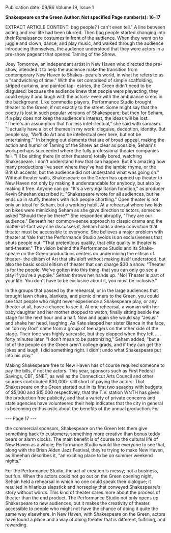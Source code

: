 Publication date: 09/86
Volume 19, Issue 1

**Shakespeare on the Green**
**Author: Not specified**
**Page number(s): 16-17**

EXTRACT ARTICLE CONTENT:
bag people? I can't even tell." A line 
between acting and real life had been 
blurred. Then bag people started 
changing into their Renaissance 
costumes in front of the audience. 
When they went on to juggle and 
clown, dance, and play music, and 
walked through 
the audience 
introducing themselves, the audience 
understood that they were actors in a 
pre-show pageant that opened Taming 
of the Shrew. 

Joey Tomorrow, an independant 
artist in New Haven who directed the 
pre-show, intended it to help the 
audience make the transition from 
contemporary New Haven to Shakes-
peare's world, in what he refers to as a 
"sandwiching of time." With the set 
comprised 
of simple scaffolding, 
striped curtains, and painted tap-
estries, the Green didn't need to be 
disguised: because the audience knew 
that people were playacting, they could 
enjoy it and laugh with the actors-
even with the ambulance sirens in the 
background. Like commedia players, 
Performance Studio brought theater to 
the Green, if not exactly to the street. 
Some might say that the poetry is 
lost in such popular versions of 
Shakespeare; but then for Seham, if a 
play does not keep the audience's 
interest, the ideas will be lost. "There's 
an assumption that I'm less intel-
lectual," she said with sarcasm. "I 
actually have a lot of themes in my 
work: disguise, deception, identity. 
But people say, 'We'll do Art and be 
intellectual over here, but not be 
entertaining."' In bringing out 
elements that are of broad appeal, 
making the action and humor of 
Taming of the Shrew as clear as possible, 
Seham's work 
perhaps 
succeeded 
where the fully professional theater 
companies fail. "I'll be sitting there (in 
other theaters) totally bored, watching 
Shakespeare. I don't understand how 
that can happen. But it's amazing how 
many productions I've seen where 
they've had the iambic rhyme, or the 
British accents, but the audience did 
not understand what was going on." 
Without theater walls, Shakespeare 
on the Green has opened up theater to
New Haven not only by making it 
understandable for anybody, but also 
by making it free. Anyone can go. "It's 
a 
very egalitarian function," as 
producer Kevin Sheehan described it. 
"Shakespeare wrote for all audiences, 
but he ends up in stuffy theaters with 
rich people chortling." Open theater is 
not only an ideal for Seham, but a 
working habit. At a rehearsal where 
two kids on bikes were mimicking 
Seham as she gave direction to actors, 
someone asked "Should they be there?" 
She responded abruptly, "They are our 
audience." Beneath her common-sense 
approach to classic drama and the 
matter-of-fact way she discusses it, 
Seham holds a deep conviction that 
theater must be accessible to everyone. 
She believes a major problem with 
theater at Yale that the Performance 
Studio avoids is an exclusiveness that 
shuts people out: "That pretentious 
quality, that elite quality in theater is 
anti-theater." The vision behind the 
Performance Studio and its Shake-
speare on the Green productions 
centers on undermining the elitism of 
theater- the elitism of Art that sits 
aloft without making itself understood, 
but also the basic social elitism of 
theater that can charge $30 a show. 
"Theater is for the people. We've 
gotten into this thing, that you can 
only go see a play if you're a yuppie." 
Seham throws her hands up. "No! 
Theater is part of your life. You don't 
have to be exclusive about it, you must 
be inclusive." 

In the groups that passed by the 
rehearsal, or in the large audiences 
that brought lawn chairs, blankets, and 
picnic dinners to the Green, you could 
see that people who might never 
experience a Shakespeare play, or any 
theater at all, have a chance to see it. 
At one rehearsal, a woman with her 
baby daughter and her mother stopped 
to watch, finally sitting beside the stage 
for the next hour and a half. Now and 
again she would say "Jesus!" and shake 
her head, laughing. As Kate slapped 
her sister Bianca in the face, an "oh my 
God" came from a group of teenagers 
on the other side of the stage. Their 
tone was highly sarcastic, but they 
clapped when they left . . . forty 
minutes later. "I don't mean to be 
patronizing," Seham added, "but a lot 
of the people on the Green aren't 
college grads, and if they can get the 
jokes and laugh, I did something right. 
I didn't undo what Shakespeare put 
into his play." 

Making Shakespeare free to New 
Haven has of course required someone 
to pay the bills, if not the actors. This 
year, sponsors such as First Federal 
Savings, CBT, SNET, as well as the 
Connecticut Arts Council and other 
sources contributed $30,000- still 
short of paying the actors. That 
Shakespeare on the Green started out 
in its first two seasons with budgets of 
$5,000 and $15,000 respectively, that 
the T.V. station WNTH has given the 
production free publicity, and that a 
variety of private concerns and state 
agencies have volunteered their help 
indicates that the city in general is 
becoming enthusiastic about the 
benefits of the annual production. For 


--- Page 17 ---

the commercial sponsors, Shakespeare 
on the Green lets them give something 
back to customers, something more 
creative than bonus teddy bears or 
alarm clocks. The main benefit is of 
course to the cultural life of New 
Haven as a whole; Performance Studio 
would like everyone to see that, along 
with the Brian Alden Jazz Festival, 
they're trying to make New Haven, as 
Sheehan describes it, "an exciting place 
to be on summer weekend nights." 

For the Performance Studio, the act 
of creation is messy; not a business, 
but fun. When the actors could not go 
out on the Green opening night, 
Sehain held a rehearsal in which no 
one could speak their dialogue; it 
resulted in hilarious slapstick and 
horseplay that conveyed Shakespeare's 
story without words. This kind of 
theater cares more about the process of 
theater than the end product. The 
Performance Studio not only opens up 
Shakespeare to new audiences, but it 
makes the creativity of theater 
accessible to people who might not 
have the chance of doing it quite the 
same way elsewhere. In New Haven, 
with Shakespeare on the Green, actors 
have found a place and a way of doing 
theater that is different, fulfilling, and 
rewarding.
